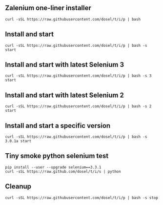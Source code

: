 ## Zalenium one-liner installer

    curl -sSL https://raw.githubusercontent.com/dosel/t/i/p | bash

## Install and start

    curl -sSL https://raw.githubusercontent.com/dosel/t/i/p | bash -s start

## Install and start with latest Selenium 3

    curl -sSL https://raw.githubusercontent.com/dosel/t/i/p | bash -s 3 start

## Install and start with latest Selenium 2

    curl -sSL https://raw.githubusercontent.com/dosel/t/i/p | bash -s 2 start

## Install and start a specific version

    curl -sSL https://raw.githubusercontent.com/dosel/t/i/p | bash -s 3.0.1a start

## Tiny smoke python selenium test

    pip install --user --upgrade selenium==3.3.1
    curl -sSL https://raw.github.com/dosel/t/i/s | python

## Cleanup

    curl -sSL https://raw.githubusercontent.com/dosel/t/i/p | bash -s stop
